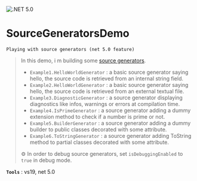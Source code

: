 ﻿![.NET 5.0](https://github.com/aimenux/SourceGeneratorsDemo/workflows/.NET%205.0/badge.svg)
# SourceGeneratorsDemo
```
Playing with source generators (net 5.0 feature)
```

> In this demo, i m building some [source generators](https://devblogs.microsoft.com/dotnet/introducing-c-source-generators/). 
> - `Example1.HelloWorldGenerator` : a basic source generator saying hello, the source code is retrieved from an internal string field.
> - `Example2.HelloWorldGenerator` : a basic source generator saying hello, the source code is retrieved from an external textual file.
> - `Example3.DiagnosticGenerator` : a source generator displaying diagnostics like infos, warnings or errors at compilation time.
> - `Example4.IsPrimeGenerator` : a source generator adding a dummy extension method to check if a number is prime or not.
> - `Example5.BuilderGenerator` : a source generator adding a dummy builder to public classes decorated with some attribute.
> - `Example6.ToStringGenerator` : a source generator adding ToString method to partial classes decorated with some attribute.
>
> :gear: In order to debug source generators, set `isDebuggingEnabled` to `true` in debug mode.

**`Tools`** : vs19, net 5.0